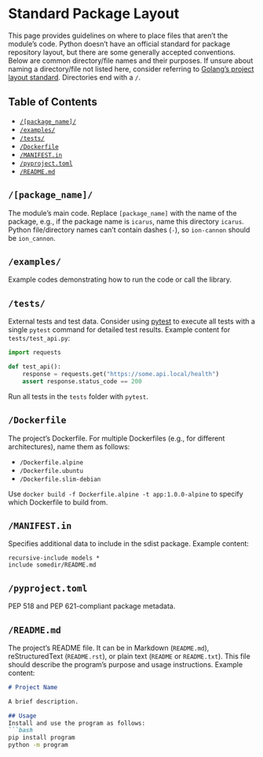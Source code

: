 # Standard Package Layout
This page provides guidelines on where to place files that aren’t the module’s code. Python doesn’t have an official standard for package repository layout, but there are some generally accepted conventions.
Below are common directory/file names and their purposes. If unsure about naming a directory/file not listed here, consider referring to [Golang’s project layout standard](https://github.com/golang-standards/project-layout). Directories end with a `/`.

## Table of Contents
- [`/[package_name]/`](#package_name)
- [`/examples/`](#examples)
- [`/tests/`](#tests)
- [`/Dockerfile`](#dockerfile)
- [`/MANIFEST.in`](#manifestin)
- [`/pyproject.toml`](#pyprojecttoml)
- [`/README.md`](#readmemd)

## `/[package_name]/`
The module’s main code. Replace `[package_name]` with the name of the package, e.g., if the package name is `icarus`, name this directory `icarus`. Python file/directory names can’t contain dashes (`-`), so `ion-cannon` should be `ion_cannon`.

## `/examples/`
Example codes demonstrating how to run the code or call the library.

## `/tests/`
External tests and test data. Consider using [pytest](https://docs.pytest.org/en/7.0.x/) to execute all tests with a single `pytest` command for detailed test results. Example content for `tests/test_api.py`:
```python
import requests

def test_api():
    response = requests.get("https://some.api.local/health")
    assert response.status_code == 200
```

Run all tests in the `tests` folder with `pytest`.

## `/Dockerfile`
The project’s Dockerfile. For multiple Dockerfiles (e.g., for different architectures), name them as follows:
- `/Dockerfile.alpine`
- `/Dockerfile.ubuntu`
- `/Dockerfile.slim-debian`

Use `docker build -f Dockerfile.alpine -t app:1.0.0-alpine` to specify which Dockerfile to build from.

## `/MANIFEST.in`
Specifies additional data to include in the sdist package. Example content:
```text
recursive-include models *
include somedir/README.md
```

## `/pyproject.toml`
PEP 518 and PEP 621-compliant package metadata.

## `/README.md`
The project’s README file. It can be in Markdown (`README.md`), reStructuredText (`README.rst`), or plain text (`README` or `README.txt`). This file should describe the program’s purpose and usage instructions.
Example content:
```markdown
# Project Name

A brief description.

## Usage
Install and use the program as follows:
```bash
pip install program
python -m program
```
